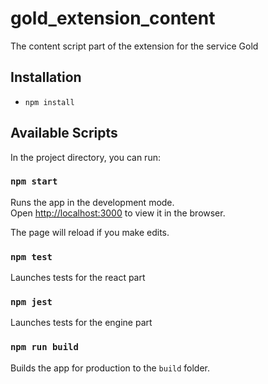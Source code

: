 # gold_extension_content
The content script part of the extension for the service Gold

## Installation

* `npm install`

## Available Scripts

In the project directory, you can run:

### `npm start`

Runs the app in the development mode.\
Open [http://localhost:3000](http://localhost:3000) to view it in the browser.

The page will reload if you make edits.

### `npm test`

Launches tests for the react part

### `npm jest`

Launches tests for the engine part

### `npm run build`

Builds the app for production to the `build` folder.